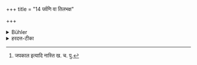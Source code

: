 +++
title = "14 पर्वणि वा तिलभक्ष"

+++

<details><summary>Bühler</summary>

14. Or, after having eaten sesamum or fasted on the days of the full and new moon he may, on the following day bathe, and stopping his breath, repeat the Gāyatrī one thousand times, or he may do so without stopping his breath.
</details>

<details><summary>हरदत्त-टीका</summary>

## सूत्रम्
जपेद्वा ॥ १४ ॥  
### टिप्पनी
अस्मिन् पक्षे न स्वाहाकारः। केचित्तु 'कामाय स्वाहा' 'मन्यवे स्वाहे'ति होममिच्छन्ति । जपपक्षे तु सूत्रोपदिष्टौ मन्त्राविति । दोषाभ्यासानुरूपं जपहोमयोरावृत्तिः ॥१४॥  

## सूत्रम्
पर्वणि वा तिलभक्ष उपोष्य वा श्वोभूत उदकमुपस्पृश्य सावित्रीं प्राणायामशस्सहस्रकृत्व आवर्तयेदप्राणायामशो वा ॥१५॥   
### टिप्पनी
पर्वणि पौर्णमास्याममावास्यायां वा । तिलानेव भक्षयति नान्यदोदनादिकमिति तिलभक्षः । श्वोभूते उदकमुपस्पृश्य स्नात्वा सावित्रीं प्राणायामशः प्राणायामेन एकस्मिन्प्राणायामे यावत्कृत्व आवर्तयितुं शक्यं तावत्कृत्व आवर्तयेत् । एवमा सहस्रपूर्तेः प्राणायामावृत्तिः । अप्राणायामशो वा [^१]जपकाले प्राणानायच्छेत् , तुष्णीं जपेद्वेति ॥ १५ ॥  

[^१]: जपकाल इत्यादि नास्ति ख. च. पु.  


॥ इत्यापस्तम्बधर्मसूत्रवृत्तौ प्रथमप्रश्ने षड्विंशी कण्डिका ॥२६॥
</details>
